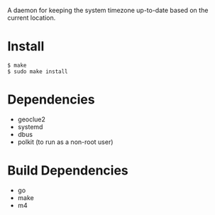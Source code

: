 A daemon for keeping the system timezone up-to-date based on the current location.

# Install

    $ make
    $ sudo make install

# Dependencies

* geoclue2
* systemd
* dbus
* polkit (to run as a non-root user)

# Build Dependencies

* go
* make
* m4
